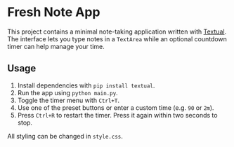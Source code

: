 # Fresh Note App

This project contains a minimal note-taking application written with
[Textual](https://textual.textualize.io/). The interface lets you type notes in a
`TextArea` while an optional countdown timer can help manage your time.

## Usage

1. Install dependencies with `pip install textual`.
2. Run the app using `python main.py`.
3. Toggle the timer menu with `Ctrl+T`.
4. Use one of the preset buttons or enter a custom time (e.g. `90` or `2m`).
5. Press `Ctrl+R` to restart the timer. Press it again within two seconds to stop.

All styling can be changed in `style.css`.
